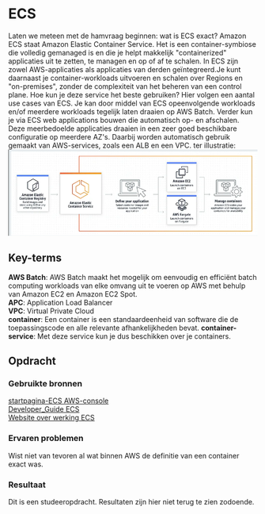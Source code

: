 # ECS
Laten we meteen met de hamvraag beginnen: wat is ECS exact? Amazon ECS staat Amazon Elastic Container Service. Het is een container-symbiose die volledig gemanaged is en die je helpt makkelijk "containerized" applicaties uit te zetten, te managen en op of af te schalen. In ECS zijn zowel AWS-applicaties als applicaties van derden geïntegreerd.Je kunt daarnaast je container-workloads uitvoeren en schalen over Regions en "on-premises", zonder de complexiteit van het beheren van een control plane. Hoe kun je deze service het beste gebruiken? Hier volgen een aantal use cases van ECS. Je kan door middel van ECS opeenvolgende workloads en/of meerdere workloads tegelijk laten draaien op AWS Batch. Verder kun je via ECS web applications bouwen die automatisch op- en afschalen. Deze meerbedoelde applicaties draaien in een zeer goed beschikbare configuratie op meerdere AZ's. Daarbij worden automatisch gebruik gemaakt van AWS-services, zoals een ALB en een VPC. ter illustratie: 
 ![Alt text](image.png)
## Key-terms
**AWS Batch**: AWS Batch maakt het mogelijk om eenvoudig en efficiënt batch computing workloads van elke omvang uit te voeren op AWS met behulp van Amazon EC2 en Amazon EC2 Spot.  
**APC**: Application Load Balancer  
**VPC**: Virtual Private Cloud  
**container**: Een container is een standaardeenheid van software die de toepassingscode en alle relevante afhankelijkheden bevat.
**container-service**: Met deze service kun je dus beschikken over je containers. 


## Opdracht
### Gebruikte bronnen
[startpagina-ECS AWS-console](https://eu-central-1.console.aws.amazon.com/ecs/v2/getStarted?region=eu-central-1)  
[Developer_Guide ECS](https://docs.aws.amazon.com/AmazonECS/latest/developerguide/Welcome.html)  
[Website over werking ECS](https://nupmanyu.medium.com/amazon-elastic-container-service-4891d7b286a3)


### Ervaren problemen
Wist niet van tevoren al wat binnen AWS de definitie van een container exact was. 

### Resultaat
Dit is een studeeropdracht. Resultaten zijn hier niet terug te zien zodoende. 
